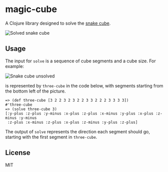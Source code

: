 # magic-cube

A Clojure library designed to solve the [snake cube](http://en.wikipedia.org/wiki/Snake_cube).

![Solved snake cube](http://upload.wikimedia.org/wikipedia/commons/thumb/1/19/Snakecube_2.jpg/320px-Snakecube_2.jpg)

## Usage

The input for `solve` is a sequence of cube segments and a cube size. For example:

![Snake cube unsolved](http://upload.wikimedia.org/wikipedia/commons/thumb/3/3a/Snakecube_1.jpg/320px-Snakecube_1.jpg)

is represented by `three-cube` in the code below, with segments starting from the bottom left of the picture.

    => (def three-cube [3 2 2 3 2 3 2 2 3 3 2 2 2 3 3 3 3])
    #'three-cube
    => (solve three-cube 3)
    [:y-plus :z-plus :y-minus :x-plus :z-plus :x-minus :y-plus :x-plus :z-minus :y-minus 
     :z-plus :x-minus :z-plus :x-plus :z-minus :y-plus :z-plus]
     
The output of `solve` represents the direction each segment should go, starting with the first segment in `three-cube`.

## License

MIT
